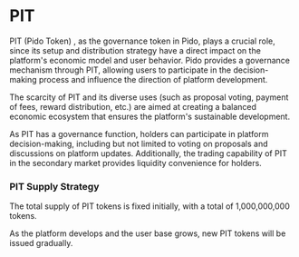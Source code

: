 # PIT

PIT (Pido Token) , as the governance token in Pido, plays a crucial role, since its setup and distribution strategy have a direct impact on the platform's economic model and user behavior. Pido provides a governance mechanism through PIT, allowing users to participate in the decision-making process and influence the direction of platform development.&#x20;

The scarcity of PIT and its diverse uses (such as proposal voting, payment of fees, reward distribution, etc.) are aimed at creating a balanced economic ecosystem that ensures the platform's sustainable development.&#x20;

As PIT has a governance function, holders can participate in platform decision-making, including but not limited to voting on proposals and discussions on platform updates. Additionally, the trading capability of PIT in the secondary market provides liquidity convenience for holders.&#x20;

### **PIT Supply Strategy**

The total supply of PIT tokens is fixed initially, with a total of 1,000,000,000 tokens.

As the platform develops and the user base grows, new PIT tokens will be issued gradually.
